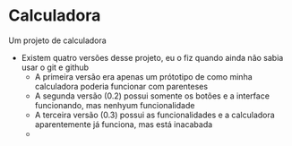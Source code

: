 # Calculadora
 Um projeto de calculadora
+ Existem quatro versões desse projeto, eu o fiz quando ainda não sabia usar o git e github
  - A primeira versão era apenas um prótotipo de como minha calculadora poderia funcionar com parenteses
  - A segunda versão (0.2) possui somente os botões e a interface funcionando, mas nenhyum funcionalidade
  - A terceira versão (0.3) possui as funcionalidades e a calculadora aparentemente já funciona, mas está inacabada
  - 
